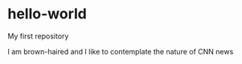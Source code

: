 # hello-world
My first repository

I am brown-haired and I like to contemplate the nature of CNN news
